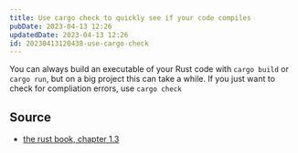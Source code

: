 ```yaml
---
title: Use cargo check to quickly see if your code compiles
pubDate: 2023-04-13 12:26
updatedDate: 2023-04-13 12:26
id: 20230413120438-use-cargo-check
---
```


You can always build an executable of your Rust code with `cargo build` or `cargo run`, but on a big project this can take a while. If you just want to check for compliation errors, use `cargo check`

## Source
- [the rust book, chapter 1.3](https://rust-book.cs.brown.edu/ch01-03-hello-cargo.html)